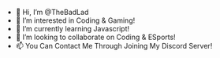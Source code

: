 - 👋 Hi, I’m @TheBadLad
- 👀 I’m interested in Coding & Gaming!
- 🌱 I’m currently learning Javascript!
- 💞️ I’m looking to collaborate on Coding & ESports!
- 📫 You Can Contact Me Through Joining My Discord Server!

<!---
HardyOP/HardyOP is a ✨ special ✨ repository because its `README.md` (this file) appears on your GitHub profile.
You can click the Preview link to take a look at your changes.
--->
